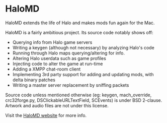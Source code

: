 HaloMD
======

HaloMD extends the life of Halo and makes mods fun again for the Mac.

HaloMD is a fairly ambitious project. Its source code notably shows off:

- Querying info from Halo game servers
- Writing a keygen (although not necessary) by analyzing Halo's code
- Running through Halo maps querying/altering for info.
- Altering Halo userdata such as game profiles
- Injecting code to alter the game at run-time
- Adding a XMPP chat-room client
- Implementing 3rd party support for adding and updating mods, with delta binary patches
- Writing a master server replacement by sniffing packets

Source code unless mentioned otherwise (eg: keygen, mach_override, crc32forge.py, DSClickableURLTextField, SCEvents) is under BSD 2-clause. Artwork and audio files are not under this license.

Visit the [HaloMD website](http://www.halomd.net) for more info.